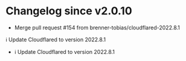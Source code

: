 # Changelog since v2.0.10
- Merge pull request #154 from brenner-tobias/cloudflared-2022.8.1

ℹ️ Update Cloudflared to version 2022.8.1 
- ℹ️ Update Cloudflared to version 2022.8.1 

